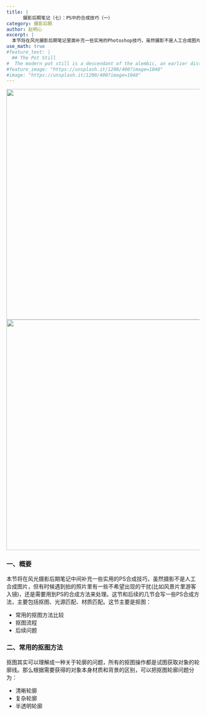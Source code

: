 ```yaml
---
title: |
      摄影后期笔记（七）：PS中的合成技巧（一）
category: 摄影后期
author: 赵明心
excerpt: |
  本节将在风光摄影后期笔记里面补充一些实用的Photoshop技巧，虽然摄影不是人工合成图片，但有时候遇到拍的照片里有一些不希望出现的干扰(比如风景片里游客入镜)，还是需要用到PS的合成方法来处理。这节和后续的几节会写一些PS合成方法，主要包括抠图、光源匹配、材质匹配。
use_math: true
#feature_text: |
  ## The Pot Still
#  The modern pot still is a descendant of the alembic, an earlier distillation device
#feature_image: "https://unsplash.it/1200/400?image=1048"
#image: "https://unsplash.it/1200/400?image=1048"
---
```


<center>
<img src="http://wx1.sinaimg.cn/large/41f56ddcly1fo99b7nukbj215m0i97wh.jpg" width="600px">
</center>

<center>
<img src="http://wx4.sinaimg.cn/large/41f56ddcly1foagsfq6kqj21660j7npd.jpg" width="600px">
</center>

### 一、概要
本节将在风光摄影后期笔记中间补充一些实用的PS合成技巧，虽然摄影不是人工合成图片，但有时候遇到拍的照片里有一些不希望出现的干扰(比如风景片里游客入镜)，还是需要用到PS的合成方法来处理。这节和后续的几节会写一些PS合成方法，主要包括抠图、光源匹配、材质匹配。这节主要是抠图：
- 常用的抠图方法比较
- 抠图流程
- 后续问题

### 二、常用的抠图方法
抠图其实可以理解成一种关于轮廓的问题，所有的抠图操作都是试图获取对象的轮廓线。那么根据需要获得的对象本身材质和背景的区别，可以把抠图轮廓问题分为：

- 清晰轮廓
- 复杂轮廓
- 半透明轮廓
